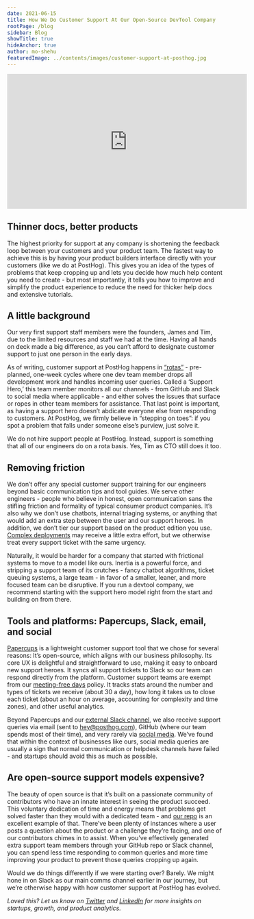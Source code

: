 ```yaml
---
date: 2021-06-15
title: How We Do Customer Support At Our Open-Source DevTool Company
rootPage: /blog
sidebar: Blog
showTitle: true
hideAnchor: true
author: mo-shehu
featuredImage: ../contents/images/customer-support-at-posthog.jpg
---
```

<iframe width="560" height="315" src="https://www.youtube.com/embed/6giGcTSdkAc" title="YouTube video player" frameborder="0" allow="accelerometer; autoplay; clipboard-write; encrypted-media; gyroscope; picture-in-picture" allowfullscreen></iframe>

## Thinner docs, better products

The highest priority for support at any company is shortening the feedback loop between your customers and your product team. The fastest way to achieve this is by having your product builders interface directly with your customers (like we do at PostHog). This gives you an idea of the types of problems that keep cropping up and lets you decide how much help content you need to create - but most importantly, it tells you how to improve and simplify the product experience to reduce the need for thicker help docs and extensive tutorials.

## A little background

Our very first support staff members were the founders, James and Tim, due to the limited resources and staff we had at the time. Having all hands on deck made a big difference, as you can’t afford to designate customer support to just one person in the early days. 

As of writing, customer support at PostHog happens in [“rotas”](https://posthog.com/handbook/growth/customer-support) - pre-planned, one-week cycles where one dev team member drops all development work and handles incoming user queries. Called a ‘Support Hero,’ this team member monitors all our channels - from GitHub and Slack to social media where applicable - and either solves the issues that surface or ropes in other team members for assistance. That last point is important, as having a support hero doesn’t abdicate everyone else from responding to customers. At PostHog, we firmly believe in “stepping on toes”: if you spot a problem that falls under someone else’s purview, just solve it.

We do not hire support people at PostHog. Instead, support is something that all of our engineers do on a rota basis. Yes, Tim as CTO still does it too.

## Removing friction

We don’t offer any special customer support training for our engineers beyond basic communication tips and tool guides. We serve other engineers - people who believe in honest, open communication sans the stifling friction and formality of typical consumer product companies. It’s also why we don’t use chatbots, internal triaging systems, or anything that would add an extra step between the user and our support heroes. In addition, we don’t tier our support based on the product edition you use. [Complex deployments](https://posthog.com/pricing) may receive a little extra effort, but we otherwise treat every support ticket with the same urgency.

Naturally, it would be harder for a company that started with frictional systems to move to a model like ours. Inertia is a powerful force, and stripping a support team of its crutches - fancy chatbot algorithms, ticket queuing systems, a large team - in favor of a smaller, leaner, and more focused team can be disruptive. If you run a devtool company, we recommend starting with the support hero model right from the start and building on from there.

## Tools and platforms: Papercups, Slack, email, and social

[Papercups](https://papercups.io) is a lightweight customer support tool that we chose for several reasons:
It’s open-source, which aligns with our business philosophy.
Its core UX is delightful and straightforward to use, making it easy to onboard new support heroes.
It syncs all support tickets to Slack so our team can respond directly from the platform. Customer support teams are exempt from our [meeting-free days](https://posthog.com/blog/meetings) policy.
It tracks stats around the number and types of tickets we receive (about 30 a day), how long it takes us to close each ticket (about an hour on average, accounting for complexity and time zones), and other useful analytics.

Beyond Papercups and our [external Slack channel](https://posthog.com/slack), we also receive support queries via email (sent to hey@posthog.com), GitHub (where our team spends most of their time), and very rarely via [social media](https://twitter.com/posthoghq). We’ve found that within the context of businesses like ours, social media queries are usually a sign that normal communication or helpdesk channels have failed - and startups should avoid this as much as possible.

## Are open-source support models expensive?

The beauty of open source is that it’s built on a passionate community of contributors who have an innate interest in seeing the product succeed. This voluntary dedication of time and energy means that problems get solved faster than they would with a dedicated team - and [our repo](https://github.com/posthog) is an excellent example of that. There’ve been plenty of instances where a user posts a question about the product or a challenge they’re facing, and one of our contributors chimes in to assist. When you’ve effectively generated extra support team members through your GitHub repo or Slack channel, you can spend less time responding to common queries and more time improving your product to prevent those queries cropping up again.

Would we do things differently if we were starting over? Barely. We might hone in on Slack as our main comms channel earlier in our journey, but we’re otherwise happy with how customer support at PostHog has evolved.

_Loved this? Let us know on [Twitter](https://twitter.com/posthoghq) and [LinkedIn](https://linkedin.com/company/posthog) for more insights on startups, growth, and product analytics._
